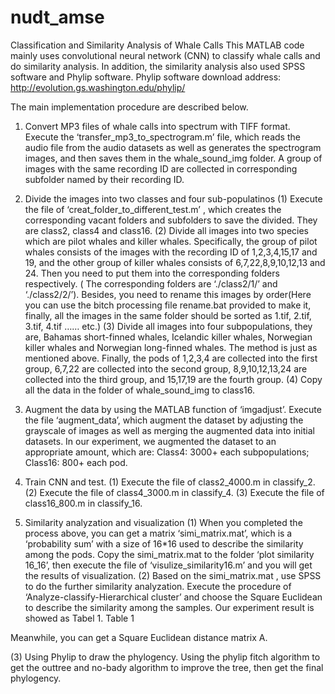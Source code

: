 # nudt_amse
Classification and Similarity Analysis of Whale Calls
This MATLAB code mainly uses convolutional neural network (CNN) to classify whale calls and do similarity analysis. In addition, the similarity analysis also used SPSS software and Phylip software.
Phylip software download address: http://evolution.gs.washington.edu/phylip/

The main implementation procedure are described below.
1.	Convert MP3 files of whale calls into spectrum with TIFF format.
	Execute the ‘transfer_mp3_to_spectrogram.m’ file, which reads the audio file from the audio datasets as well as generates the spectrogram images, and then saves them in the whale_sound_img folder. A group of images with the same recording ID are collected in corresponding subfolder named by their recording ID. 

2.	Divide the images into two classes and four sub-populatinos
(1)	Execute the file of ‘creat_folder_to_different_test.m’ , which creates the corresponding vacant folders and subfolders to save the divided. They are class2, class4 and class16.
(2)	Divide all images into two species which are pilot whales and killer whales. Specifically, the group of pilot whales consists of the images with the recording ID of 1,2,3,4,15,17 and 19, and the other group of killer whales consists of 6,7,22,8,9,10,12,13 and 24. Then you need to put them into the corresponding folders respectively. ( The corresponding folders are ‘./class2/1/’ and ‘./class2/2/’). Besides, you need to rename this images by order(Here you can use the bitch processing file rename.bat provided to make it, finally, all the images in the same folder should be sorted as 1.tif, 2.tif, 3.tif, 4.tif …… etc.)
(3)	Divide all images into four subpopulations, they are, Bahamas short-finned whales, Icelandic killer whales, Norwegian killer whales and Norwegian long-finned whales. The method is just as mentioned above. Finally, the pods of 1,2,3,4 are collected into the first group, 6,7,22 are collected into the second group, 8,9,10,12,13,24 are collected into the third group, and 15,17,19 are the fourth group.
(4)	Copy all the data in the folder of whale_sound_img to class16.

3.	Augment the data by using the MATLAB function of ‘imgadjust’.
	Execute the file ‘augment_data’, which augment the dataset by adjusting the grayscale of images as well as merging the augmented data into initial datasets.
	In our experiment, we augmented the dataset to an appropriate amount, which are:
	Class4: 3000+ each subpopulations;
	Class16: 800+ each pod.
  
4.	Train CNN and test.
(1)	Execute the file of class2_4000.m in classify_2.
(2)	Execute the file of class4_3000.m in classify_4.
(3)	Execute the file of class16_800.m in classify_16.

5.	Similarity analyzation and visualization
(1)	When you completed the process above, you can get a matrix ‘simi_matrix.mat’, which is a ‘probability sum’ with a size of 16*16 used to describe the similarity among the pods.
Copy the simi_matrix.mat to the folder ‘plot similarity 16_16’, then execute the file of ‘visulize_similarity16.m’ and you will get the results of visualization.
(2)	Based on the simi_matrix.mat , use SPSS to do the further similarity analyzation.
Execute the procedure of ‘Analyze-classify-Hierarchical cluster’ and choose the Square Euclidean to describe the similarity among the samples. Our experiment result is showed as Tabel 1.
Table 1
 
Meanwhile, you can get a Square Euclidean distance matrix A.

(3) Using Phylip to draw the phylogency.
	Using the phylip fitch algorithm to get the outtree and no-bady algorithm to improve the tree, then get the final phylogency.
